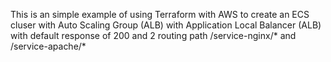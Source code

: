 This is an simple example of using Terraform with AWS to create an ECS cluser with Auto Scaling Group (ALB) with Application Local Balancer (ALB) with default response of 200 and 2 routing path /service-nginx/* and /service-apache/*
